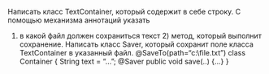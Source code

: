 Написать класс TextContainer, который содержит в себе строку. С помощью механизма аннотаций указать
1) в какой файл должен сохраниться текст 2) метод, который выполнит сохранение. Написать класс Saver,
который сохранит поле класса TextContainer в указанный файл.
@SaveTo(path=“c:\\file.txt”)
class Container {
String text = “…”;
@Saver
public void save(..) {…}
}
